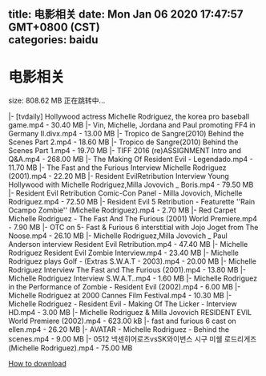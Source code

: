 
title: 电影相关
date: Mon Jan 06 2020 17:47:57 GMT+0800 (CST)    
categories: baidu
---

# 电影相关
size: 808.62 MB
 正在跳转中...
 
|- [tvdaily] Hollywood actress Michelle Rodriguez, the korea pro baseball game.mp4 - 30.40 MB
|- Vin, Michelle, Jordana and Paul promoting FF4 in Germany II.divx.mp4 - 13.00 MB
|- Tropico de Sangre(2010) Behind the Scenes Part 2.mp4 - 18.60 MB
|- Tropico de Sangre(2010) Behind the Scenes Part 1.mp4 - 19.70 MB
|- TIFF 2016 (re)ASSIGNMENT Intro and Q&A.mp4 - 268.00 MB
|- The Making Of Resident Evil - Legendado.mp4 - 11.70 MB
|- The Fast and the Furious Interview Michelle Rodriguez (2001).mp4 - 22.20 MB
|- Resident EvilRetribution Interview Young Hollywood with Michelle Rodriguez,Milla Jovovich _ Boris.mp4 - 79.50 MB
|- Resident Evil Retribution Comic-Con Panel - Milla Jovovich, Michelle Rodriguez.mp4 - 72.50 MB
|- Resident Evil 5 Retribution - Featurette ''Rain Ocampo Zombie'' (Michelle Rodriguez).mp4 - 2.70 MB
|- Red Carpet Michelle Rodriguez - The Fast And The Furious (2001) World Premiere.mp4 - 7.90 MB
|- OTC on 5- Fast & Furious 6 interstitial with Jojo Joget from The Noose.mp4 - 26.10 MB
|- Michelle Rodriguez,Milla Jovovich _ Paul Anderson interview Resident Evil  Retribution.mp4 - 47.40 MB
|- Michelle Rodriguez Resident Evil Zombie Interview.mp4 - 23.40 MB
|- Michelle Rodriguez plays Golf - (Extras S.W.A.T - 2003).mp4 - 20.00 MB
|- Michelle Rodriguez Interview The Fast and The Furious (2001).mp4 - 13.80 MB
|- Michelle Rodriguez Interview S.W.A.T..mp4 - 1.60 MB
|- Michelle Rodriguez in the Performance of Zombie - Resident Evil (2002).mp4 - 6.00 MB
|- Michelle Rodriguez at 2000 Cannes Film Festival.mp4 - 10.30 MB
|- Michelle Rodriguez - Resident Evil - Making Of The Licker - Interview HD.mp4 - 3.00 MB
|- Michelle Rodriguez & Milla Jovovich RESIDENT EVIL World Premiere (2002).mp4 - 623.00 kB
|- fast and furious 6 cast on ellen.mp4 - 26.20 MB
|- AVATAR - Michelle Rodriguez - Behind the scenes.mp4 - 9.00 MB
|- 0512 넥센히어로즈vsSK와이번스 시구 미쉘 로드리게즈(Michelle Rodriguez).mp4 - 75.00 MB

[How to download](https://bpcam.bemobtrk.com/go/2ceec3aa-1ca2-46d6-b9ff-aaa5c184517c?jno=2811)